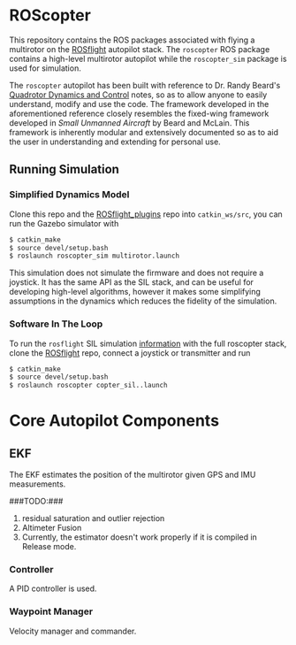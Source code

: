 ROScopter
=========

This repository contains the ROS packages associated with flying a multirotor on the [ROSflight](http://rosflight.org) autopilot stack. The `roscopter` ROS package contains a high-level multirotor autopilot while the `roscopter_sim` package is used for simulation. 

The `roscopter` autopilot has been built with reference to Dr. Randy Beard's [Quadrotor Dynamics and Control](http://scholarsarchive.byu.edu/cgi/viewcontent.cgi?article=2324&context=facpub) notes, so as to allow anyone to easily understand, modify and use the code. The framework developed in the aforementioned reference closely resembles the fixed-wing framework developed in *Small Unmanned Aircraft* by Beard and McLain. This framework is inherently modular and extensively documented so as to aid the user in understanding and extending for personal use.

## Running Simulation ##

### Simplified Dynamics Model

Clone this repo and the [ROSflight_plugins](github.com/byu-magicc/rosflight_plugins) repo into `catkin_ws/src`, you can run the Gazebo simulator with

```bash
$ catkin_make
$ source devel/setup.bash
$ roslaunch roscopter_sim multirotor.launch
```

This simulation does not simulate the firmware and does not require a joystick. It has the same API as the SIL stack, and can be useful for developing high-level algorithms, however it makes some simplifying assumptions in the dynamics which reduces the fidelity of the simulation.

### Software In The Loop 
To run the `rosflight` SIL simulation [information](http://docs.rosflight.org/en/latest/user-guide/gazebo_simulation/) with the full roscopter stack, clone the [ROSflight](github.com/rosflight/rosflight) repo, connect a joystick or transmitter and run

```bash
$ catkin_make
$ source devel/setup.bash
$ roslaunch roscopter copter_sil..launch
```

# Core Autopilot Components #

## EKF ##

The EKF estimates the position of the multirotor given GPS and IMU measurements.

###TODO:###
 1. residual saturation and outlier rejection
 2. Altimeter Fusion
 3. Currently, the estimator doesn't work properly if it is compiled in Release mode.

### Controller ###

A PID controller is used.

### Waypoint Manager ###

Velocity manager and commander.
